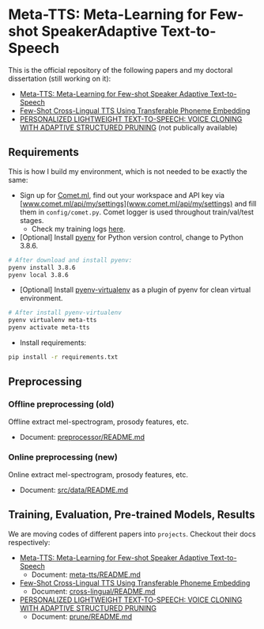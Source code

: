 # Meta-TTS: Meta-Learning for Few-shot SpeakerAdaptive Text-to-Speech

This is the official repository of the following papers and my doctoral dissertation (still working on it):
- [Meta-TTS: Meta-Learning for Few-shot Speaker Adaptive Text-to-Speech](https://doi.org/10.1109/TASLP.2022.3167258)
- [Few-Shot Cross-Lingual TTS Using Transferable Phoneme Embedding](https://arxiv.org/abs/2206.15427)
- [PERSONALIZED LIGHTWEIGHT TEXT-TO-SPEECH: VOICE CLONING WITH ADAPTIVE STRUCTURED PRUNING]() (not publically available)


## Requirements

This is how I build my environment, which is not needed to be exactly the same:
- Sign up for [Comet.ml](https://www.comet.ml/), find out your workspace and API key via [www.comet.ml/api/my/settings](www.comet.ml/api/my/settings) and fill them in `config/comet.py`. Comet logger is used throughout train/val/test stages.
  - Check my training logs [here](https://www.comet.ml/b02901071/meta-tts/view/Zvh3Lz3Wvy2AiWcinD06TaS0G).
- [Optional] Install [pyenv](https://github.com/pyenv/pyenv.git) for Python version
  control, change to Python 3.8.6.
```bash
# After download and install pyenv:
pyenv install 3.8.6
pyenv local 3.8.6
```
- [Optional] Install [pyenv-virtualenv](https://github.com/pyenv/pyenv-virtualenv.git) as a plugin of pyenv for clean virtual environment.
```bash
# After install pyenv-virtualenv
pyenv virtualenv meta-tts
pyenv activate meta-tts
```
- Install requirements:
```bash
pip install -r requirements.txt
```


## Preprocessing

### Offline preprocessing (old)
Offline extract mel-spectrogram, prosody features, etc.
- Document: [preprocessor/README.md](/preprocessor/README.md)

### Online preprocessing (new)
Online extract mel-spectrogram, prosody features, etc.
- Document: [src/data/README.md](/src/data/README.md)


## Training, Evaluation, Pre-trained Models, Results

We are moving codes of different papers into `projects`.
Checkout their docs respectively:
- [Meta-TTS: Meta-Learning for Few-shot Speaker Adaptive Text-to-Speech](https://doi.org/10.1109/TASLP.2022.3167258)
  - Document: [meta-tts/README.md](/projects/meta-tts/README.md)
- [Few-Shot Cross-Lingual TTS Using Transferable Phoneme Embedding](https://arxiv.org/abs/2206.15427)
  - Document: [cross-lingual/README.md](/projects/cross_lingual/README.md)
- [PERSONALIZED LIGHTWEIGHT TEXT-TO-SPEECH: VOICE CLONING WITH ADAPTIVE STRUCTURED PRUNING]()
  - Document: [prune/README.md](/projects/prune/README.md)



